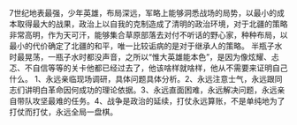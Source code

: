 7世纪地表最强，少年英雄，布局深远，军略上能够洞悉战场的局势，以最小的成本取得最大的战果，政治上以自我的克制造成了清明的政治环境，对于北疆的策略非常高明，作为天可汗，能够集合草原部落去对付不听话的野心家，种种布局，以最小的代价确定了北疆的和平，唯一比较诟病的是对于继承人的策略。
半瓶子水时最晃荡，一瓶子水时都没声音，之所以“惟大英雄能本色”，是因为像炫耀、忐忑、不自信等等的关卡他都已经过去了，他该啥样就啥样，他从不需要来证明自己什么。
1、永远亲临现场调研，具体问题具体分析。2、永远注意士气，永远跟同志们讲明白革命因何成功的理论依据。3、永远直面困难，永远解决问题，永远亲自带队攻坚最难的任务。4、战争是政治的延续，打仗永远算账，不是单纯地为了打仗而打仗，永远全局一盘棋。